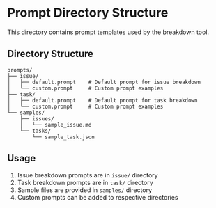 # Prompt Directory Structure

This directory contains prompt templates used by the breakdown tool.

## Directory Structure

```
prompts/
├── issue/
│   ├── default.prompt    # Default prompt for issue breakdown
│   └── custom.prompt     # Custom prompt examples
├── task/
│   ├── default.prompt    # Default prompt for task breakdown
│   └── custom.prompt     # Custom prompt examples
└── samples/
    ├── issues/
    │   └── sample_issue.md
    └── tasks/
        └── sample_task.json
```

## Usage

1. Issue breakdown prompts are in `issue/` directory
2. Task breakdown prompts are in `task/` directory
3. Sample files are provided in `samples/` directory
4. Custom prompts can be added to respective directories
